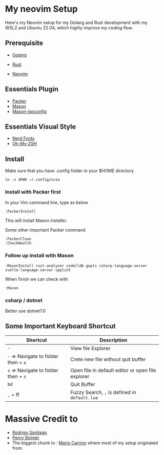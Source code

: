 # My neovim Setup
Here's my Neovim setup for my Golang and Rust development with my WSL2 and Ubuntu 22.04, which highly improve my coding flow.

## Prerequisite

* [Golang](https://go.dev/doc/install)

* [Rust](https://www.rust-lang.org/tools/install)

* [Neovim](https://github.com/neovim/neovim/wiki/Installing-Neovim)

  

## Essentials Plugin

* [Packer](https://www.github.com/wbthomason/packer.nvim)
* [Mason](https://www.github.com/williamboman/mason.nvim)
* [ Mason-lspconfig ](https://www.github.com/williamboman/mason-lspconfig.nvim)

## Essentials Visual Style

* [Nerd Fonts](https://https://github.com/ryanoasis/nerd-fonts)
* [Oh-My-ZSH](https://github.com/ohmyzsh/ohmyzsh)


## Install
Make sure that you have .config folder in your $HOME directory
```
ln -s $PWD ~/.config/nvim
```

### Install with Packer first
In your Vim command line, type as below
```
:PackerInstall
```
This will install Mason installer.

Some other important Packer command
```
:PackerClean
:CheckHealth
```

### Follow up install with Mason
```
:MasonInstall rust-analyzer codelldb gopls csharp-language-server svelte-language-server cpplint
```
When finish we can check with 
```
:Mason
```
### csharp / dotnet
Better use dotnet7.0


## Some Important Keyboard Shortcut

| Shortcut | Description |
| ------ | ------ |
| `-` | View file Explorer |
| `-` => Navigate to folder then + `a` | Crete new file without quit buffer|
| `s` => Navigate to folder then + `s` | Open file in default editor or open file explorer|
| `bd` | Quit Buffer |
| `,` + ff | Fuzzy Search, `,` is defined <mapleader> in `default.lua` |


# Massive Credit to
* [Rodrigo Santiago](https://rsdlt.github.io/posts/rust-nvim-ide-guide-walkthrough-development-debug/)
* [Percy Bolmér](https://programmingpercy.tech/blog/learn-how-to-use-neovim-as-ide/)
* The biggest chunk to : [Mario Carrion](https://www.youtube.com/@MarioCarrion) where most of my setup originated from.
